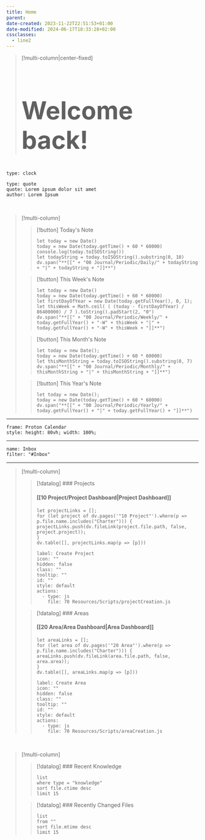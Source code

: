 ```yaml
---
title: Home
parent: 
date-created: 2023-11-22T22:51:53+01:00
date-modified: 2024-06-17T18:33:28+02:00
cssclasses:
  - line2
---
```


> [!multi-column|center-fixed]
> <h1 style="font-size: 4rem">Welcome back!</h1>

```widgets
type: clock
```

```widgets
type: quote
quote: Lorem ipsum dolor sit amet
author: Lorem Ipsum
```

<br>

> [!multi-column]
>
> > [!button]
> > Today's Note
> >
> > ```dataviewjs
> > let today = new Date()
> > today = new Date(today.getTime() + 60 * 60000)
> > console.log(today.toISOString())
> > let todayString = today.toISOString().substring(0, 10)
> > dv.span("**[[" + "00 Journal/Periodic/Daily/" + todayString + "|" + todayString + "]]**")
> > ```
>
> > [!button]
> > This Week's Note
> >
> > ```dataviewjs
> > let today = new Date()
> > today = new Date(today.getTime() + 60 * 60000)
> > let firstDayOfYear = new Date(today.getFullYear(), 0, 1);
> > let thisWeek = Math.ceil( ( (today - firstDayOfYear) / 86400000) / 7 ).toString().padStart(2, "0")
> > dv.span("**[[" + "00 Journal/Periodic/Weekly/" + today.getFullYear() + "-W" + thisWeek + "|" + today.getFullYear() + "-W" + thisWeek + "]]**")
> > ```
>
> > [!button]
> > This Month's Note
> >
> > ```dataviewjs
> > let today = new Date();
> > today = new Date(today.getTime() + 60 * 60000)
> > let thisMonthString = today.toISOString().substring(0, 7)
> > dv.span("**[[" + "00 Journal/Periodic/Monthly/" + thisMonthString + "|" + thisMonthString + "]]**")
> > ```
>
> > [!button]
> > This Year's Note
> >
> > ```dataviewjs
> > let today = new Date();
> > today = new Date(today.getTime() + 60 * 60000)
> > dv.span("**[[" + "00 Journal/Periodic/Yearly/" + today.getFullYear() + "|" + today.getFullYear() + "]]**")
> > ```

---

```custom-frames
frame: Proton Calendar
style: height: 80vh; width: 100%;
```

---

```todoist
name: Inbox
filter: "#Inbox"
```

---

> [!multi-column]
>
> > [!datalog] ### Projects
> >
> > #### [[10 Project/Project Dashboard|Project Dashboard]]
> >
> > ```dataviewjs
> > let projectLinks = [];
> > for (let project of dv.pages('"10 Project"').where(p => p.file.name.includes("Charter"))) {
> > projectLinks.push(dv.fileLink(project.file.path, false, project.project));
> > }
> > dv.table([], projectLinks.map(p => [p]))
> > ```
> >
> > ```meta-bind-button
> > label: Create Project
> > icon: ""
> > hidden: false
> > class: ""
> > tooltip: ""
> > id: ""
> > style: default
> > actions:
> >   - type: js
> >     file: 70 Resources/Scripts/projectCreation.js
> > ```
>
> > [!datalog] ### Areas
> >
> > #### [[20 Area/Area Dashboard|Area Dashboard]]
> >
> > ```dataviewjs
> > let areaLinks = [];
> > for (let area of dv.pages('"20 Area"').where(p => p.file.name.includes("Charter"))) {
> > areaLinks.push(dv.fileLink(area.file.path, false, area.area));
> > }
> > dv.table([], areaLinks.map(p => [p]))
> > ```
> >
> > ```meta-bind-button
> > label: Create Area
> > icon: ""
> > hidden: false
> > class: ""
> > tooltip: ""
> > id: ""
> > style: default
> > actions:
> >   - type: js
> >     file: 70 Resources/Scripts/areaCreation.js
> > ```

<br>

> [!multi-column]
>
> > [!datalog] ### Recent Knowledge
> >
> > ```dataview
> > list 
> > where type = "knowledge"
> > sort file.ctime desc
> > limit 15
> > ```
>
> > [!datalog] ### Recently Changed Files
> >
> > ```dataview
> > list 
> > from ""
> > sort file.mtime desc
> > limit 15
> > ```
